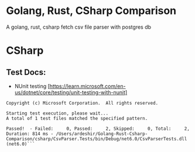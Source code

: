 # Golang, Rust, CSharp Comparison
 A golang, rust, csharp fetch csv file parser with postgres db

 # CSharp 

## Test Docs: 
- NUnit testing [https://learn.microsoft.com/en-us/dotnet/core/testing/unit-testing-with-nunit]
```Microsoft (R) Test Execution Command Line Tool Version 17.3.1 (arm64)
Copyright (c) Microsoft Corporation.  All rights reserved.

Starting test execution, please wait...
A total of 1 test files matched the specified pattern.

Passed!  - Failed:     0, Passed:     2, Skipped:     0, Total:     2, Duration: 814 ms - /Users/ardeshir/Golang-Rust-Csharp-Comparison/csharp/CsvParser.Tests/bin/Debug/net6.0/CsvParserTests.dll (net6.0)```

